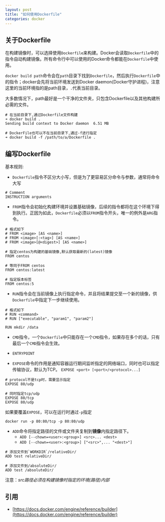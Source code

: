 ```yaml
---
layout: post
title: "如何使用Dockerfile"
categories: docker
---
```


## 关于Dockerfile
在构建镜像时，可以选择使用`Dockerfile`来构建。Docker会读取`Dockerfile`中的指令自动构建镜像。所有命令行中可以使用的Docker命令都能在`Dockerfile`中使用。

`docker build path`命令会在`path`目录下找到`Dockerfile`，然后执行`Dockerfile`中的指令；docker会先将当前环境发送到Docker daemon(Docker守护进程)，注意这里的当前环境指的是path目录，`.`代表当前目录。

大多数情况下，path最好是一个干净的文件夹，只包含Dockerfile以及其他构建所必需的文件。


```shell
# 在当前目录下,通过Dockerfile文件构建
➜ docker build .
Sending build context to Docker daemon  6.51 MB

# DockerFile也可以不在当前目录下,通过-f进行指定
➜ docker build -f /path/to/a/Dockerfile .
```

## 编写Dockerfile

基本规则:

* `Dockerfile`指令不区分大小写，但是为了更容易区分命令与参数，通常将命令大写
```shell
# Comment
INSTRUCTION arguments
```

* `FROM`指令会初始化构建环境并设置基础镜像，后续的指令都将在这个环境下得到执行。正因为如此，`Dockerfile`必须以`FROM`指令开头，唯一的例外是`ARG`指令。

```shell
# 格式如下
# FROM <image> [AS <name>]
# FROM <image>[:<tag>] [AS <name>]
# FROM <image>[@<digest>] [AS <name>]

# 指定centos为构建的基础镜像,默认获取最新的(latest)镜像
FROM centos

# 等同于FROM centos
FROM centos:latest

# 指定版本标签
FROM centos:5
```

* `RUN`指令会在当前镜像上执行指定命令，并且将结果提交至一个新的镜像，供`Dockerfile`中指定下一步继续使用。

```shell
# 格式如下
# RUN <command>
# RUN ["executable", "param1", "param2"]

RUN mkdir /data
```

* `CMD`指令，一个`Dockerfile`中只能存在一个`CMD`指令，如果存在多个的话，只有最后一个`CMD`指令会生效。

* `ENTRYPOINT`


* `EXPOSE`命令的作用是通知容器运行期间监听指定的网络端口，同时也可以指定传输协议，默认为TCP。
`EXPOSE <port> [<port>/<protocol>...]`

```shell
# protocol不是tcp时，需要显示指定
EXPOSE 80/udp

# 同时指定tcp/udp
EXPOSE 80/tcp
EXPOSE 80/udp
```
如果要覆盖`EXPOSE`，可以在运行时通过`-p`指定
```shell
docker run -p 80:80/tcp -p 80:80/udp
```

* `ADD`命令将指定路径的文件或文件夹复制到**镜像**内指定路径下。
	+ `ADD [--chown=<user>:<group>] <src>... <dest>`
	+ `ADD [--chown=<user>:<group>] ["<src>",... "<dest>"]`

```shell
# 添加文件到`WORKDIR`/relativeDir/
ADD test relativeDir/

# 添加文件到/absoluteDir/
ADD test /absoluteDir/
```
注意：*src路径必须在构建镜像时指定的环境(路径)内部*


## 引用

* [https://docs.docker.com/engine/reference/builder](https://docs.docker.com/engine/reference/builder)
